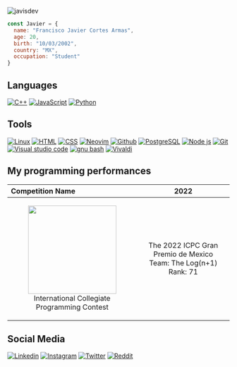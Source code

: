 ![javisdev](https://user-images.githubusercontent.com/71993977/199630179-38763cc0-a594-4312-92c1-16249e5b2088.jpg)

```javascript
const Javier = {
  name: "Francisco Javier Cortes Armas",
  age: 20,
  birth: "10/03/2002",
  country: "MX",
  occupation: "Student"
}
```
## Languages
[![C++](https://img.shields.io/badge/C++-00599C?style=for-the-badge&logo=C%2B%2B&logoColor=white&labelColor=101010)](https://github.com/JavierCortesArmas)
[![JavaScript](https://img.shields.io/badge/JavaScript-F7DF1E?style=for-the-badge&logo=javascript&logoColor=white&labelColor=101010)](https://github.com/JavierCortesArmas)
[![Python](https://img.shields.io/badge/Python-3776AB?style=for-the-badge&logo=python&logoColor=white&labelColor=101010)](https://github.com/JavierCortesArmas)

## Tools
[![Linux](https://img.shields.io/badge/Linux-FCC624?style=for-the-badge&logo=linux&logoColor=white&labelColor=101010)](https://github.com/JavierCortesArmas)
[![HTML](https://img.shields.io/badge/html-E34F26?style=for-the-badge&logo=html5&logoColor=white&labelColor=101010)](https://github.com/JavierCortesArmas)
[![CSS](https://img.shields.io/badge/css-1572B6?style=for-the-badge&logo=css3&logoColor=white&labelColor=101010)](https://github.com/JavierCortesArmas)
[![Neovim](https://img.shields.io/badge/Neovim-57A143?style=for-the-badge&logo=neovim&logoColor=white&labelColor=101010)](https://github.com/JavierCortesArmas)
[![Github](https://img.shields.io/badge/github-41454A?style=for-the-badge&logo=github&logoColor=white&labelColor=101010)](https://github.com/JavierCortesArmas)
[![PostgreSQL](https://img.shields.io/badge/PostgreSQL-4169E1?style=for-the-badge&logo=PostgreSQL&logoColor=white&labelColor=101010)](https://github.com/JavierCortesArmas)
[![Node js](https://img.shields.io/badge/node_js-339933?style=for-the-badge&logo=node.js&logoColor=white&labelColor=101010)](https://github.com/JavierCortesArmas)
[![Git](https://img.shields.io/badge/Git-F05032?style=for-the-badge&logo=Git&logoColor=white&labelColor=101010)](https://github.com/JavierCortesArmas)
[![Visual studio code](https://img.shields.io/badge/visual_studio_code-007ACC?style=for-the-badge&logo=visualstudiocode&logoColor=white&labelColor=101010)](https://github.com/JavierCortesArmas)
[![gnu bash](https://img.shields.io/badge/bash-4EAA25?style=for-the-badge&logo=gnubash&logoColor=white&labelColor=101010)](https://github.com/JavierCortesArmas)
[![Vivaldi](https://img.shields.io/badge/vivaldi-EF3939?style=for-the-badge&logo=vivaldi&logoColor=white&labelColor=101010)](https://github.com/JavierCortesArmas)

## My programming performances               
| Competition Name | 2022 | 
| :----- | :----: | 
| <p align = "center"> <img width="200px" src="https://static.wixstatic.com/media/088799_2ff03e2c9a2c4cdf94e4dca464d5cfa8~mv2.png"/> <br /> International Collegiate Programming Contest </p> | The 2022 ICPC Gran Premio de Mexico <br /> Team: The Log(n+1) <br /> Rank: 71 

## Social Media
[![Linkedin](https://img.shields.io/badge/Linkedin-0A66C2?style=for-the-badge&logo=linkedin&logoColor=white)](https://www.linkedin.com/in/javier-armas-3119b9199/) 
[![Instagram](https://img.shields.io/badge/instagram-E4405F?style=for-the-badge&logo=instagram&logoColor=white)](https://www.instagram.com/_javierarmas_/)
[![Twitter](https://img.shields.io/badge/twitter-1DA1F2?style=for-the-badge&logo=twitter&logoColor=white)](https://twitter.com/javisdev)
[![Reddit](https://img.shields.io/badge/reddit-FF4500?style=for-the-badge&logo=reddit&logoColor=white)](https://www.reddit.com/user/Javier-Cortes-Armas)

<!--
**JavierCortesArmas/JavierCortesArmas** is a ✨ _special_ ✨ repository because its `README.md` (this file) appears on your GitHub profile.

Here are some ideas to get you started:

- 🔭 I’m currently working on ...
- 🌱 I’m currently learning ...
- 👯 I’m looking to collaborate on ...
- 🤔 I’m looking for help with ...
- 💬 Ask me about ...
- 📫 How to reach me: ...
- 😄 Pronouns: ...
- ⚡ Fun fact: ...
-->


